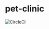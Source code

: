 # pet-clinic
[![CircleCI](https://circleci.com/gh/militoromero10/pet-clinic/tree/master.svg?style=svg)](https://circleci.com/gh/militoromero10/pet-clinic/tree/master)